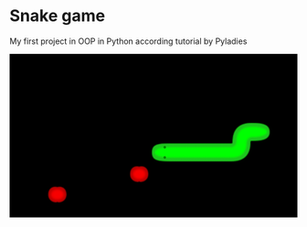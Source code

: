 # Snake game

My first project in OOP in Python according tutorial by Pyladies

![snake_game_image](https://github.com/rosnicka007/Snake/blob/main/snake_game_img.jpg)
